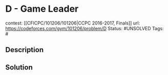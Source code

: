 # D - Game Leader

contest: [[CFICPC/101206/101206|CCPC 2016-2017, Finals]]
url: https://codeforces.com/gym/101206/problem/D
Status: #UNSOLVED
Tags: #

## Description

## Solution

